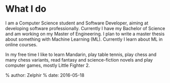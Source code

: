 # What I do

I am a Computer Science student and Software Developer, aiming at developing software professionally. Currently I have my Bachelor of Science and am working on my Master of Engineering. I plan to write a master thesis about something with Machine Learning (ML). Currently I learn about ML in online courses.

In my free time I like to learn Mandarin, play table tennis, play chess and many chess variants, read fantasy and science-fiction novels and play computer games, mostly Little Fighter 2.

% author: Zelphir
% date: 2016-05-18
